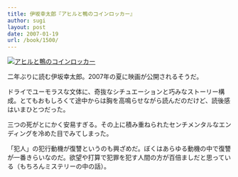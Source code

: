 ```yaml
---
title: 伊坂幸太郎『アヒルと鴨のコインロッカー』
author: sugi
layout: post
date: 2007-01-19
url: /book/1500/
---
```

<a href="http://www.amazon.co.jp/exec/obidos/ASIN/4488464017/chezsugi-22/ref=nosim/" name="amazletlink" target="_blank"><img src="http://i0.wp.com/ec2.images-amazon.com/images/I/41GVO9IaxHL.SL160.jpg?w=660" alt="アヒルと鴨のコインロッカー" class="alignleft" data-recalc-dims="1" /></a>

二年ぶりに読む伊坂幸太郎。2007年の夏に映画が公開されるそうだ。

ドライでユーモラスな文体に、奇抜なシチュエーションと巧みなストーリー構成。とてもおもしろくて途中からは胸を高鳴らせながら読んだのだけど、読後感はいまひとつだった。

三つの死がとにかく安易すぎる。その上に積み重ねられたセンチメンタルなエンディングを冷めた目でみてしまった。

「犯人」の犯行動機が復讐というのも興ざめだ。ぼくはあらゆる動機の中で復讐が一番きらいなのだ。欲望や打算で犯罪を犯す人間の方が百倍ましだと思っている（もちろんミステリーの中の話）。

